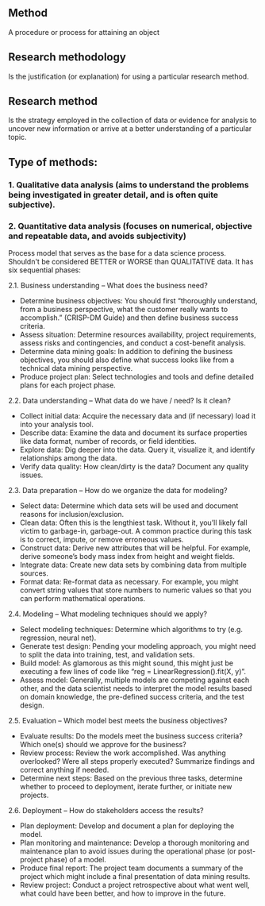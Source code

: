 
## Method
A procedure or process for attaining an object

## Research methodology
Is the justification (or explanation) for using a particular research method.

## Research method
Is the strategy employed in the collection of data or evidence for analysis to uncover new information or arrive at a better understanding of a particular topic.

## Type of methods:
### 1. Qualitative data analysis (aims to understand the problems being investigated in greater detail, and is often quite subjective). 

### 2. Quantitative data analysis (focuses on numerical, objective and repeatable data, and avoids subjectivity) <br/>

Process model that serves as the base for a data science process.  Shouldn't be considered  BETTER or WORSE than QUALITATIVE data.
It has six sequential phases: <br/>

2.1. Business understanding – What does the business need? <br/>
- Determine business objectives: You should first “thoroughly understand, from a business perspective, what the customer really wants to accomplish.” (CRISP-DM Guide) and then define business success criteria.
- Assess situation: Determine resources availability, project requirements, assess risks and contingencies, and conduct a cost-benefit analysis.
- Determine data mining goals: In addition to defining the business objectives, you should also define what success looks like from a technical data mining perspective.
- Produce project plan: Select technologies and tools and define detailed plans for each project phase. <br/>

2.2. Data understanding – What data do we have / need? Is it clean? <br/>
- Collect initial data: Acquire the necessary data and (if necessary) load it into your analysis tool.
- Describe data: Examine the data and document its surface properties like data format, number of records, or field identities.
- Explore data: Dig deeper into the data. Query it, visualize it, and identify relationships among the data.
- Verify data quality: How clean/dirty is the data? Document any quality issues. <br/>

2.3. Data preparation – How do we organize the data for modeling? <br/>
- Select data: Determine which data sets will be used and document reasons for inclusion/exclusion.
- Clean data: Often this is the lengthiest task. Without it, you’ll likely fall victim to garbage-in, garbage-out. A common practice during this task is to correct, impute, or remove erroneous values.
- Construct data: Derive new attributes that will be helpful. For example, derive someone’s body mass index from height and weight fields.
- Integrate data: Create new data sets by combining data from multiple sources.
- Format data: Re-format data as necessary. For example, you might convert string values that store numbers to numeric values so that you can perform mathematical operations. <br/>

2.4. Modeling – What modeling techniques should we apply? <br/>
- Select modeling techniques: Determine which algorithms to try (e.g. regression, neural net).
- Generate test design: Pending your modeling approach, you might need to split the data into training, test, and validation sets.
- Build model: As glamorous as this might sound, this might just be executing a few lines of code like “reg = LinearRegression().fit(X, y)”.
- Assess model: Generally, multiple models are competing against each other, and the data scientist needs to interpret the model results based on domain knowledge, the pre-defined success criteria, and the test design. <br/>

2.5. Evaluation – Which model best meets the business objectives? <br/>
- Evaluate results: Do the models meet the business success criteria? Which one(s) should we approve for the business?
- Review process: Review the work accomplished. Was anything overlooked? Were all steps properly executed? Summarize findings and correct anything if needed.
- Determine next steps: Based on the previous three tasks, determine whether to proceed to deployment, iterate further, or initiate new projects. <br/>

2.6. Deployment – How do stakeholders access the results? <br/>
- Plan deployment: Develop and document a plan for deploying the model.
- Plan monitoring and maintenance: Develop a thorough monitoring and maintenance plan to avoid issues during the operational phase (or post-project phase) of a model.
- Produce final report: The project team documents a summary of the project which might include a final presentation of data mining results.
- Review project: Conduct a project retrospective about what went well, what could have been better, and how to improve in the future.


